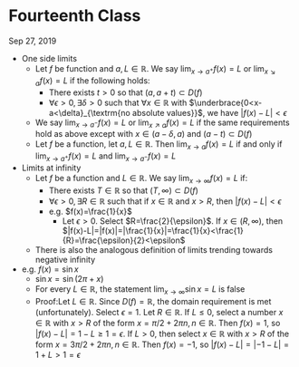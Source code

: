 # Fourteenth Class
Sep 27, 2019
* One side limits
  * Let $f$ be function and $a, L\in\mathbb{R}$. We say $\lim_{x\to a^+}f(x)=L$ or $\lim_{x\searrow a}f(x)=L$ if the following holds:
    * There exists $t>0$ so that $(a, a+t)\subset D(f)$
    * $\forall\epsilon>0, \exists\delta>0$ such that $\forall x\in\mathbb{R}$ with $\underbrace{0<x-a<\delta}_{\textrm{no absolute values}}$, we have $|f(x)-L|<\epsilon$
  * We say $\lim_{x\to a^-}f(x)=L$ or $\lim_{x\nearrow a}f(x)=L$ if the same requirements hold as above except with $x\in(a-\delta, a)$ and $(a-t)\subset D(f)$
  * Let $f$ be a function, let $a, L\in\mathbb{R}$. Then $\lim_{x\to a}f(x)=L$ if and only if $\lim_{x\to a^+}f(x)=L$ and $\lim_{x\to a^-}f(x)=L$
* Limits at infinity
  * Let $f$ be a function and $L\in\mathbb{R}$. We say $\lim_{x\to\infty}f(x)=L$ if:
    * There exists $T\in\mathbb{R}$ so that $(T, \infty)\subset D(f)$
    * $\forall \epsilon>0, \exists R\in\mathbb{R}$ such that if $x\in\mathbb{R}$ and $x>R$, then $|f(x)-L|<\epsilon$
    * e.g. $f(x)=\frac{1}{x}$
      * Let $\epsilon>0$. Select $R=\frac{2}{\epsilon}$. If $x\in(R, \infty)$, then $|f(x)-L|=|f(x)|=|\frac{1}{x}|=\frac{1}{x}<\frac{1}{R}=\frac{\epsilon}{2}<\epsilon$
  * There is also the analogous definition of limits trending towards negative infinity
* e.g. $f(x)=\sin x$
  * $\sin x=\sin(2\pi+x)$
  * For every $L\in\mathbb{R}$, the statement $\lim_{x\to\infty}\sin x=L$ is false
  * Proof:Let $L\in\mathbb{R}$. Since $D(f)=\mathbb{R}$, the domain requirement is met (unfortunately). Select $\epsilon=1$. Let $R\in\mathbb{R}$. If $L\leq 0$, select a number $x\in\mathbb{R}$ with $x>R$ of the form $x=\pi/2+2\pi n, n\in\mathbb{R}$. Then $f(x)=1$, so $|f(x)-L|=1-L\geq 1=\epsilon$. If $L>0$, then select $x\in\mathbb{R}$ with $x>R$ of the form $x=3\pi/2+2\pi n, n\in\mathbb{R}$. Then $f(x)=-1$, so $|f(x)-L|=|-1-L|=1+L>1=\epsilon$


